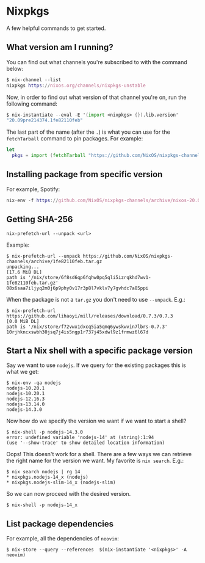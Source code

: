 # Nixpkgs

A few helpful commands to get started.

## What version am I running?

You can find out what channels you're subscribed to with the command below:

```nix
$ nix-channel --list
nixpkgs https://nixos.org/channels/nixpkgs-unstable
```

Now, in order to find out what version of that channel you're on, run the following command:

```nix
$ nix-instantiate --eval -E '(import <nixpkgs> {}).lib.version'
"20.09pre214374.1fe82110feb"
```

The last part of the name (after the `.`) is what you can use for the `fetchTarball` command to pin packages. For
example:

```nix
let
  pkgs = import (fetchTarball "https://github.com/NixOS/nixpkgs-channels/archive/1fe82110feb.tar.gz") {};
```
## Installing package from specific version

For example, Spotify:

```nix
nix-env -f https://github.com/NixOS/nixpkgs-channels/archive/nixos-20.03.tar.gz -iA spotify
```

## Getting SHA-256

```
nix-prefetch-url --unpack <url>
```

Example:

```
$ nix-prefetch-url --unpack https://github.com/NixOS/nixpkgs-channels/archive/1fe82110feb.tar.gz
unpacking...
[17.6 MiB DL]
path is '/nix/store/6f8sd6qp6fqhw0pq5qli5izrqkhd7wv1-1fe82110feb.tar.gz'
08x6saa7iljyq2m0j6p9phy0v17r3p8l7vklv7y7gvhdc7a85ppi
```

When the package is not a `tar.gz` you don't need to use `--unpack`. E.g.:

```
$ nix-prefetch-url https://github.com/lihaoyi/mill/releases/download/0.7.3/0.7.3
[0.0 MiB DL]
path is '/nix/store/f72vwx1dxcq5ia5qmq6ywskwvin7lbrs-0.7.3'
10rjhkncxswbh30jsq7j4is5ngp1r737j45xdwl9z1frmwz6l67d
```

## Start a Nix shell with a specific package version

Say we want to use `nodejs`. If we query for the existing packages this is what we get:

```
$ nix-env -qa nodejs
nodejs-10.20.1
nodejs-10.20.1
nodejs-12.16.3
nodejs-13.14.0
nodejs-14.3.0
```

Now how do we specify the version we want if we want to start a shell?

```
$ nix-shell -p nodejs-14.3.0
error: undefined variable 'nodejs-14' at (string):1:94
(use '--show-trace' to show detailed location information)
```

Oops! This doesn't work for a shell. There are a few ways we can retrieve the right name for the version we want. My favorite is `nix search`. E.g.:

```
$ nix search nodejs | rg 14
* nixpkgs.nodejs-14_x (nodejs)
* nixpkgs.nodejs-slim-14_x (nodejs-slim)
```

So we can now proceed with the desired version.

```
$ nix-shell -p nodejs-14_x
```

## List package dependencies

For example, all the dependencies of `neovim`:

```
$ nix-store --query --references  $(nix-instantiate '<nixpkgs>' -A neovim)
```
